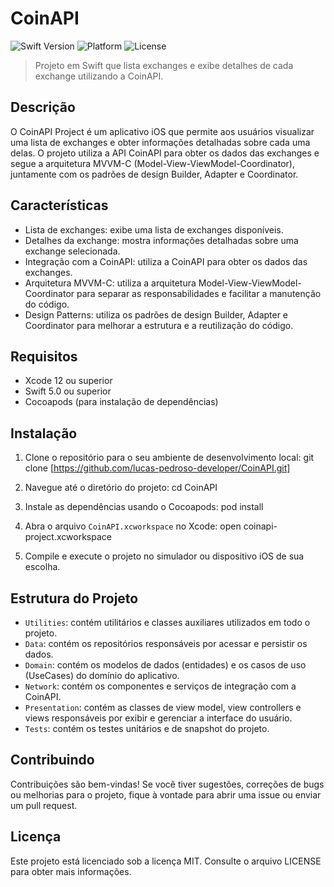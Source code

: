 # CoinAPI

![Swift Version](https://img.shields.io/badge/swift-5.0-orange.svg)
![Platform](https://img.shields.io/cocoapods/p/LFAlertController.svg?style=flat)
![License](https://img.shields.io/badge/license-MIT-blue.svg)

> Projeto em Swift que lista exchanges e exibe detalhes de cada exchange utilizando a CoinAPI.

## Descrição

O CoinAPI Project é um aplicativo iOS que permite aos usuários visualizar uma lista de exchanges e obter informações detalhadas sobre cada uma delas. O projeto utiliza a API CoinAPI para obter os dados das exchanges e segue a arquitetura MVVM-C (Model-View-ViewModel-Coordinator), juntamente com os padrões de design Builder, Adapter e Coordinator.

## Características

- Lista de exchanges: exibe uma lista de exchanges disponíveis.
- Detalhes da exchange: mostra informações detalhadas sobre uma exchange selecionada.
- Integração com a CoinAPI: utiliza a CoinAPI para obter os dados das exchanges.
- Arquitetura MVVM-C: utiliza a arquitetura Model-View-ViewModel-Coordinator para separar as responsabilidades e facilitar a manutenção do código.
- Design Patterns: utiliza os padrões de design Builder, Adapter e Coordinator para melhorar a estrutura e a reutilização do código.

## Requisitos

- Xcode 12 ou superior
- Swift 5.0 ou superior
- Cocoapods (para instalação de dependências)

## Instalação

1. Clone o repositório para o seu ambiente de desenvolvimento local:
git clone [https://github.com/lucas-pedroso-developer/CoinAPI.git]

2. Navegue até o diretório do projeto:
cd CoinAPI

3. Instale as dependências usando o Cocoapods:
pod install

4. Abra o arquivo `CoinAPI.xcworkspace` no Xcode:
open coinapi-project.xcworkspace


5. Compile e execute o projeto no simulador ou dispositivo iOS de sua escolha.

## Estrutura do Projeto


- `Utilities`: contém utilitários e classes auxiliares utilizados em todo o projeto.
- `Data`: contém os repositórios responsáveis por acessar e persistir os dados.
- `Domain`: contém os modelos de dados (entidades) e os casos de uso (UseCases) do domínio do aplicativo.
- `Network`: contém os componentes e serviços de integração com a CoinAPI.
- `Presentation`: contém as classes de view model, view controllers e views responsáveis por exibir e gerenciar a interface do usuário.
- `Tests`: contém os testes unitários e de snapshot do projeto.


## Contribuindo

Contribuições são bem-vindas! Se você tiver sugestões, correções de bugs ou melhorias para o projeto, fique à vontade para abrir uma issue ou enviar um pull request.

## Licença

Este projeto está licenciado sob a licença MIT. Consulte o arquivo LICENSE para obter mais informações.
